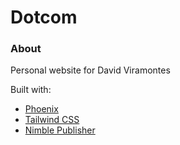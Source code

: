 # Dotcom

### About

Personal website for David Viramontes

Built with:
- [Phoenix](https://hexdocs.pm/phoenix/1.6.0/Phoenix.html)
- [Tailwind CSS](https://tailwindcss.com/)
- [Nimble Publisher](https://hex.pm/packages/nimble_publisher)
